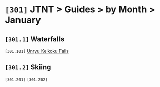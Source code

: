 # `[301]` JTNT > Guides > by Month > January

## `[301.1]` Waterfalls
`[301.101]` [Unryu Keikoku Falls](unryu-keikoku-falls.md)

## `[301.2]` Skiing
`[301.201]` []()
`[301.202]` []()
